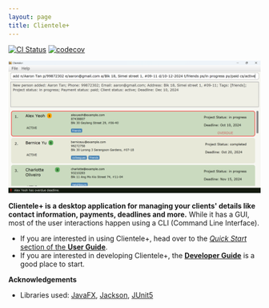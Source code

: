 ```yaml
---
layout: page
title: Clientele+
---
```


[![CI Status](https://github.com/AY2425S1-CS2103T-F14A-3/tp/workflows/Java%20CI/badge.svg)](https://github.com/AY2425S1-CS2103T-F14A-3/tp/actions)
[![codecov](https://codecov.io/gh/AY2425S1-CS2103T-F14A-3/tp/branch/master/graph/badge.svg)](https://codecov.io/gh/AY2425S1-CS2103T-F14A-3/tp)

![Ui](images/Ui.png)

**Clientele+ is a desktop application for managing your clients' details like contact information, payments, deadlines and more.** While it has a GUI, most of the user interactions happen using a CLI (Command Line Interface).

* If you are interested in using Clientele+, head over to the [_Quick Start_ section of the **User Guide**](UserGuide.html#quick-start).
* If you are interested in developing Clientele+, the [**Developer Guide**](DeveloperGuide.html) is a good place to start.


**Acknowledgements**

* Libraries used: [JavaFX](https://openjfx.io/), [Jackson](https://github.com/FasterXML/jackson), [JUnit5](https://github.com/junit-team/junit5)
